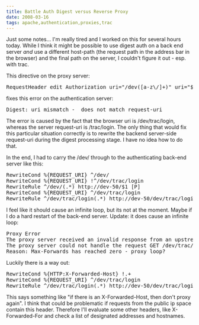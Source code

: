 ```yaml
---
title: Battle Auth Digest versus Reverse Proxy
date: 2008-03-16
tags: apache,authentication,proxies,trac
---
```

Just some notes... I'm really tired and I worked on this for several hours today. While I think it might be possible to use digest auth on a back end server <em>and</em> use a different host-path (the request path in the address bar in the browser) and the final path on the server, I couldn't figure it out - esp. with trac.

This directive on the proxy server:

<pre>RequestHeader edit Authorization uri="/dev([a-z\/]+)" uri="$1"</pre>

fixes this error on the authentication server:

<pre>Digest: uri mismatch -  does not match request-uri </pre>

The error is caused by the fact that the browser uri is /dev/trac/login, whereas the server request-uri is /trac/login. The only thing that would fix this particular situation correctly is to rewrite the backend server-side request-uri during the digest processing stage. I have no idea how to do that.

In the end, I had to carry the /dev/ through to the authenticating back-end server like this:

<pre class="sh_sh">
RewriteCond %{REQUEST_URI} ^/dev/
RewriteCond %{REQUEST_URI} !^/dev/trac/login
RewriteRule ^/dev/(.*) http://dev-50/$1 [P]
RewriteCond %{REQUEST_URI} ^/dev/trac/login
RewriteRule ^/dev/trac/login(.*) http://dev-50/dev/trac/login$1 [P]</pre>

I feel like it should cause an infinite loop, but its not at the moment. Maybe if I do a hard restart of the back-end server. Update: it does cause an infinite loop:

<pre>Proxy Error
The proxy server received an invalid response from an upstream server.
The proxy server could not handle the request GET /dev/trac/login.
Reason: Max-Forwards has reached zero - proxy loop?</pre>

Luckily there is a way out:

<pre>RewriteCond %{HTTP:X-Forwarded-Host} !.+
RewriteCond %{REQUEST_URI} ^/dev/trac/login
RewriteRule ^/dev/trac/login(.*) http://dev-50/dev/trac/login$1 [L,P]</pre>

This says something like "if there is an X-Forwarded-Host, then don't proxy again". I think that could be problematic if requests from the public ip space contain this header. Therefore I'll evaluate some other headers, like X-Forwarded-For and check a list of designated addresses and hostnames.

